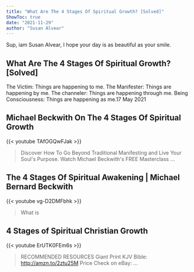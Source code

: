 ```yaml
---
title: "What Are The 4 Stages Of Spiritual Growth? [Solved]"
ShowToc: true 
date: "2021-11-29"
author: "Susan Alvear" 
---
```


Sup, iam Susan Alvear, I hope your day is as beautiful as your smile.
## What Are The 4 Stages Of Spiritual Growth? [Solved]
The Victim: Things are happening to me. The Manifester: Things are happening by me. The channeler: Things are happening through me. Being Consciousness: Things are happening as me.17 May 2021

## Michael Beckwith On The 4 Stages Of Spiritual Growth
{{< youtube TAfOGQwFJak >}}
>Discover How To Go Beyond Traditional Manifesting and Live Your Soul's Purpose. Watch Michael Beckwith's FREE Masterclass ...

## The 4 Stages Of Spiritual Awakening | Michael Bernard Beckwith
{{< youtube vg-D2DMFbhk >}}
>What is 

## 4 Stages of Spiritual Christian Growth
{{< youtube ErUTK0FEm6s >}}
>RECOMMENDED RESOURCES Giant Print KJV Bible: http://amzn.to/2ztu25M Price Check on eBay: ...

